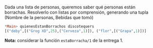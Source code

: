 Dada una lista de personas, queremos saber qué personas están borrachas. Resolverlo con listas por comprensión, generando una tupla (Nombre de la personas, Bebidas que tomó)

``` haskell
*Main> quienesEstanBorrachos discotequers
[("deby",[("Grog XD",25),("Cerveza",1)]), ("flor",[("Grapa",1)])]
```

 **Nota:** considerar la función `estaBorracha/1` de la entrega 1.